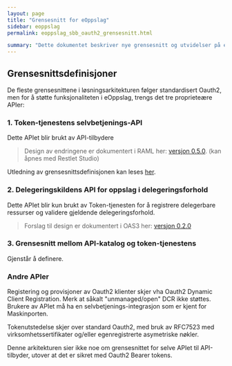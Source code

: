 ```yaml
---
layout: page
title: "Grensesnitt for eOppslag"
sidebar: eoppslag
permalink: eoppslag_sbb_oauth2_grensesnitt.html

summary: "Dette dokumentet beskriver nye grensesnitt og utvidelser på eksisterende grensesnitt for å kunne realisere referansearkitekturen i eOppslag."
---
```



## Grensesnittsdefinisjoner

De fleste grensesnittene i løsningsarkitekturen følger standardisert Oauth2, men for å støtte funksjonaliteten i eOppslag, trengs det tre proprieteære APIer:

### 1. Token-tjenestens selvbetjenings-API

Dette APIet blir brukt av API-tilbydere

> Design av endringene er dokumentert i RAML her: [versjon 0.5.0](https://github.com/joergenb/oauth2-veileder/blob/gh-pages/pages/eoppslag/assets/eoppslag_0.5.0_restlet.yaml). (kan åpnes med Restlet Studio)

Utledning av grensesnittsdefinisjonen kan leses [her](/eoppslag_sbb_oauth2_adminapi.html).

### 2. Delegeringskildens API for oppslag i delegeringsforhold

Dette APIet blir kun brukt av Token-tjenesten for å registrere delegerbare ressurser og validere gjeldende delegeringsforhold.

> Forslag til design er dokumentert i OAS3 her: [versjon 0.2.0](
https://github.com/joergenb/oauth2-veileder/blob/gh-pages/pages/eoppslag/assets/delegations_0.2.0_oas.yaml)

### 3. Grensesnitt mellom API-katalog og token-tjenestens

Gjenstår å definere.

### Andre APIer

Registering og provisjoner av Oauth2 klienter skjer vha Oauth2 Dynamic Client Registration.  Merk at såkalt "unmanaged/open" DCR ikke støttes.  Brukere av APIet må ha en selvbetjenings-integrasjon som er kjent for Maskinporten.

Tokenutstedelse skjer over standard Oauth2, med bruk av RFC7523 med virksomhetssertifikater og/eller egenregistrerte asymetriske nøkler.

Denne arkitekturen sier ikke noe om grensesnittet for selve APIet til API-tilbyder, utover at det er sikret med Oauth2 Bearer tokens.  
